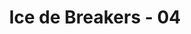 ---
layout: videojs
title: Ice de Breakers - 04
description: >+
    Translated by @hinatacampaign
lang: en
plink: https://hinatacampaign.github.io/ice-de-breakers-04.html
subtitles: 日向坂46ICE DE BREAKERSBREAK 04自分の殻を氷でブレイクアイスボックス.en.vtt
video_url: http://www.youtube.com/watch?v=7iJuXQ4Fxnc
thumbnail: https://i.ytimg.com/vi/7iJuXQ4Fxnc/maxresdefault.jpg
---